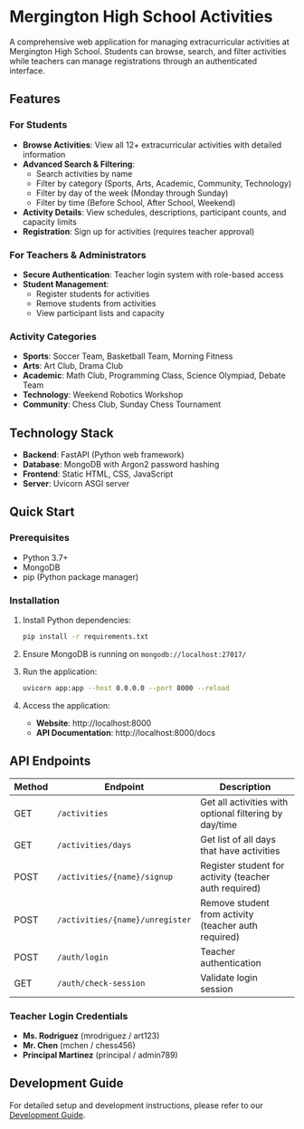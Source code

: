 # Mergington High School Activities

A comprehensive web application for managing extracurricular activities at Mergington High School. Students can browse, search, and filter activities while teachers can manage registrations through an authenticated interface.

## Features

### For Students
- **Browse Activities**: View all 12+ extracurricular activities with detailed information
- **Advanced Search & Filtering**:
  - Search activities by name
  - Filter by category (Sports, Arts, Academic, Community, Technology)
  - Filter by day of the week (Monday through Sunday)
  - Filter by time (Before School, After School, Weekend)
- **Activity Details**: View schedules, descriptions, participant counts, and capacity limits
- **Registration**: Sign up for activities (requires teacher approval)

### For Teachers & Administrators
- **Secure Authentication**: Teacher login system with role-based access
- **Student Management**: 
  - Register students for activities
  - Remove students from activities
  - View participant lists and capacity

### Activity Categories
- **Sports**: Soccer Team, Basketball Team, Morning Fitness
- **Arts**: Art Club, Drama Club
- **Academic**: Math Club, Programming Class, Science Olympiad, Debate Team
- **Technology**: Weekend Robotics Workshop
- **Community**: Chess Club, Sunday Chess Tournament

## Technology Stack

- **Backend**: FastAPI (Python web framework)
- **Database**: MongoDB with Argon2 password hashing
- **Frontend**: Static HTML, CSS, JavaScript
- **Server**: Uvicorn ASGI server

## Quick Start

### Prerequisites
- Python 3.7+
- MongoDB
- pip (Python package manager)

### Installation
1. Install Python dependencies:
   ```bash
   pip install -r requirements.txt
   ```

2. Ensure MongoDB is running on `mongodb://localhost:27017/`

3. Run the application:
   ```bash
   uvicorn app:app --host 0.0.0.0 --port 8000 --reload
   ```

4. Access the application:
   - **Website**: http://localhost:8000
   - **API Documentation**: http://localhost:8000/docs

## API Endpoints

| Method | Endpoint | Description |
|--------|----------|-------------|
| GET | `/activities` | Get all activities with optional filtering by day/time |
| GET | `/activities/days` | Get list of all days that have activities |
| POST | `/activities/{name}/signup` | Register student for activity (teacher auth required) |
| POST | `/activities/{name}/unregister` | Remove student from activity (teacher auth required) |
| POST | `/auth/login` | Teacher authentication |
| GET | `/auth/check-session` | Validate login session |

### Teacher Login Credentials
- **Ms. Rodriguez** (mrodriguez / art123)
- **Mr. Chen** (mchen / chess456)  
- **Principal Martinez** (principal / admin789)

## Development Guide

For detailed setup and development instructions, please refer to our [Development Guide](../docs/how-to-develop.md).
